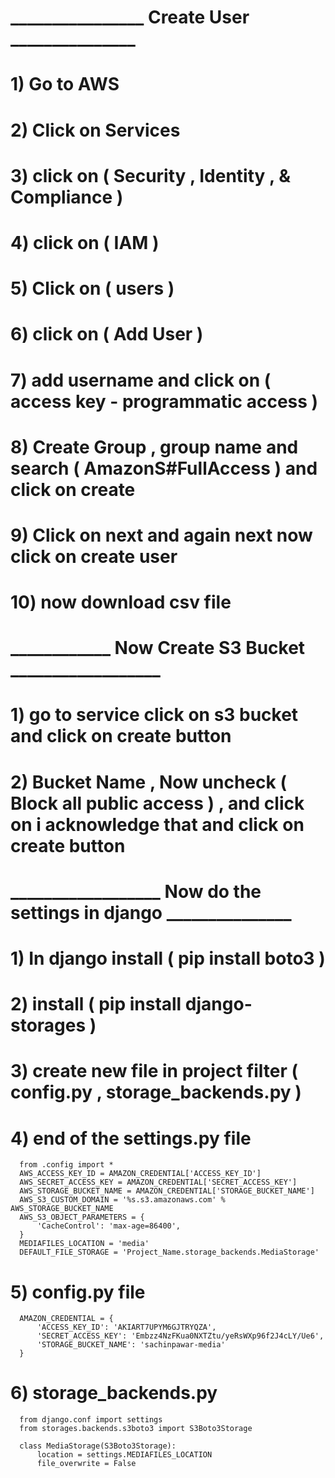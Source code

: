 # ________________ Create User _______________

# 1) Go to AWS

# 2) Click on Services

# 3) click on ( Security , Identity , & Compliance )

# 4) click on ( IAM )

# 5) Click on ( users )

# 6) click on ( Add User )

# 7) add username and click on ( access key - programmatic access )

# 8) Create Group , group name and search ( AmazonS#FullAccess ) and click on create

# 9) Click on next and again next now click on create user

# 10) now download csv file



# ____________ Now Create S3 Bucket __________________


# 1) go to service click on s3 bucket and click on create button

# 2) Bucket Name , Now uncheck ( Block all public access ) , and click on i acknowledge that and click on create button


# __________________ Now do the settings in django _______________

# 1) In django install ( pip install boto3 )

# 2) install ( pip install django-storages )

# 3) create new file in project filter ( config.py , storage_backends.py )

# 4) end of the settings.py file 


      from .config import *
      AWS_ACCESS_KEY_ID = AMAZON_CREDENTIAL['ACCESS_KEY_ID']
      AWS_SECRET_ACCESS_KEY = AMAZON_CREDENTIAL['SECRET_ACCESS_KEY']
      AWS_STORAGE_BUCKET_NAME = AMAZON_CREDENTIAL['STORAGE_BUCKET_NAME']
      AWS_S3_CUSTOM_DOMAIN = '%s.s3.amazonaws.com' % AWS_STORAGE_BUCKET_NAME
      AWS_S3_OBJECT_PARAMETERS = {
          'CacheControl': 'max-age=86400',
      }
      MEDIAFILES_LOCATION = 'media'
      DEFAULT_FILE_STORAGE = 'Project_Name.storage_backends.MediaStorage'
      
# 5) config.py file

      AMAZON_CREDENTIAL = {
          'ACCESS_KEY_ID': 'AKIART7UPYM6GJTRYQZA',
          'SECRET_ACCESS_KEY': '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',
          'STORAGE_BUCKET_NAME': 'sachinpawar-media'
      }

# 6) storage_backends.py

      from django.conf import settings
      from storages.backends.s3boto3 import S3Boto3Storage

      class MediaStorage(S3Boto3Storage):
          location = settings.MEDIAFILES_LOCATION
          file_overwrite = False
